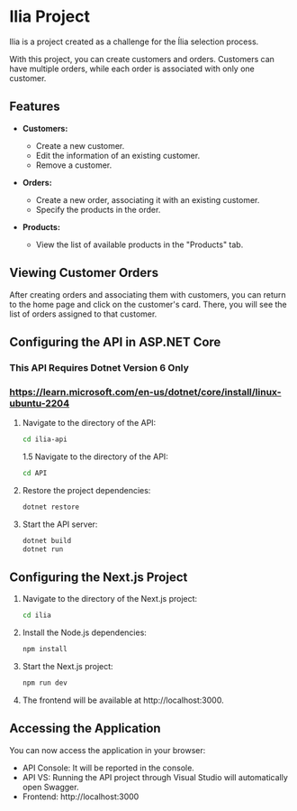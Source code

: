 # Ilia Project

Ilia is a project created as a challenge for the Ília selection process.

With this project, you can create customers and orders. Customers can have multiple orders, while each order is associated with only one customer.

## Features

- **Customers:**

  - Create a new customer.
  - Edit the information of an existing customer.
  - Remove a customer.

- **Orders:**
  - Create a new order, associating it with an existing customer.
  - Specify the products in the order.
- **Products:**
  - View the list of available products in the "Products" tab.

## Viewing Customer Orders

After creating orders and associating them with customers, you can return to the home page and click on the customer's card. There, you will see the list of orders assigned to that customer.

## Configuring the API in ASP.NET Core

### This API Requires Dotnet Version 6 Only
### https://learn.microsoft.com/en-us/dotnet/core/install/linux-ubuntu-2204

1. Navigate to the directory of the API:
   ```bash
   cd ilia-api
   ```
   1.5 Navigate to the directory of the API:
   ```bash
   cd API
   ```
2. Restore the project dependencies:
   ```bash
   dotnet restore
   ```
3. Start the API server:
   ```bash
   dotnet build
   dotnet run
   ```

## Configuring the Next.js Project

1. Navigate to the directory of the Next.js project:
   ```bash
   cd ilia
   ```
2. Install the Node.js dependencies:
   ```bash
   npm install
   ```
3. Start the Next.js project:
   ```bash
   npm run dev
   ```
4. The frontend will be available at http://localhost:3000.

## Accessing the Application

You can now access the application in your browser:

- API Console: It will be reported in the console.
- API VS: Running the API project through Visual Studio will automatically open Swagger.
- Frontend: http://localhost:3000
